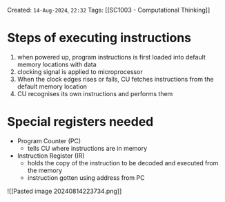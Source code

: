 Created: `14-Aug-2024`, `22:32`
Tags: [[SC1003 - Computational Thinking]]

# Steps of executing instructions
1. when powered up, program instructions is first loaded into default memory locations with data
2. clocking signal is applied to microprocessor
3. When the clock edges rises or falls, CU fetches instructions from the default memory location
4. CU recognises its own instructions and performs them

# Special registers needed
- Program Counter (PC)
	- tells CU where instructions are in memory
- Instruction Register (IR)
	- holds the copy of the instruction to be decoded and executed from the memory
	- instruction gotten using address from PC

![[Pasted image 20240814223734.png]]
